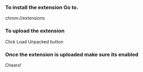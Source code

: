 <!-- Steps to start extension (Ad blocker) -->

### To install the extension Go to.
chrom://extensions

### To upload the extension
Click Load Unpacked button

### Once the extension is uploaded make sure its enabled

Cheers!